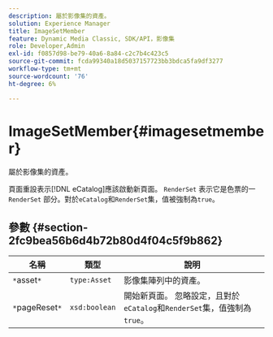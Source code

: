 ```yaml
---
description: 屬於影像集的資產。
solution: Experience Manager
title: ImageSetMember
feature: Dynamic Media Classic, SDK/API，影像集
role: Developer,Admin
exl-id: f0857d98-be79-40a6-8a84-c2c7b4c423c5
source-git-commit: fcda99340a18d5037157723bb3bdca5fa9df3277
workflow-type: tm+mt
source-wordcount: '76'
ht-degree: 6%

---
```


# ImageSetMember{#imagesetmember}

屬於影像集的資產。

頁面重設表示[!DNL eCatalog]應該啟動新頁面。 `RenderSet` 表示它是色票的一 `RenderSet` 部分。對於`eCatalog`和`RenderSet`集，值被強制為`true`。

## 參數 {#section-2fc9bea56b6d4b72b80d4f04c5f9b862}

| 名稱 | 類型 | 說明 |
|---|---|---|
| `*`asset`*` | `type:Asset` | 影像集陣列中的資產。 |
| `*`pageReset`*` | `xsd:boolean` | 開始新頁面。 忽略設定，且對於`eCatalog`和`RenderSet`集，值強制為`true`。 |
